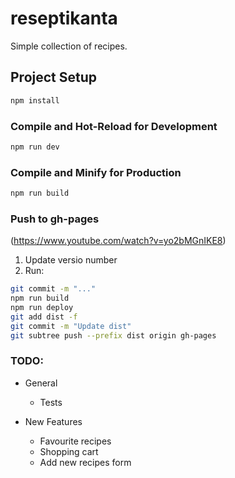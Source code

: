 # reseptikanta

Simple collection of recipes.

## Project Setup

```sh
npm install
```

### Compile and Hot-Reload for Development

```sh
npm run dev
```

### Compile and Minify for Production

```sh
npm run build
```

### Push to gh-pages

(https://www.youtube.com/watch?v=yo2bMGnIKE8)

1. Update versio number
2. Run:

```sh
git commit -m "..."
npm run build
npm run deploy
git add dist -f
git commit -m "Update dist"
git subtree push --prefix dist origin gh-pages
```

### TODO:

- General

  - Tests

- New Features
  - Favourite recipes
  - Shopping cart
  - Add new recipes form
